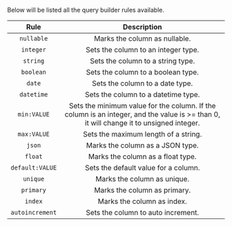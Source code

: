 Below will be listed all the query builder rules available.

|       Rule      |                                                                           Description                                                                           |
|:---------------:|:---------------------------------------------------------------------------------------------------------------------------------------------------------------:|
|    `nullable`   |                                                                  Marks the column as nullable.                                                                  |
|    `integer`    |                                                               Sets the column to an integer type.                                                               |
|     `string`    |                                                                Sets the column to a string type.                                                                |
|    `boolean`    |                                                                Sets the column to a boolean type.                                                               |
|      `date`     |                                                                 Sets the column to a date type.                                                                 |
|    `datetime`   |                                                               Sets the column to a datetime type.                                                               |
|   `min:VALUE`   | Sets the minimum value for the column. If the column is an integer, and the value is >= than 0, it will change it to unsigned integer. |
|   `max:VALUE`   |                                                               Sets the maximum length of a string.                                                              |
|      `json`     |                                                                 Marks the column as a JSON type.                                                                |
|     `float`     |                                                                Marks the column as a float type.                                                                |
| `default:VALUE` |                                                               Sets the default value for a column.                                                              |
|     `unique`    |                                                                   Marks the column as unique.                                                                   |
|    `primary`    |                                                                   Marks the column as primary.                                                                  |
|     `index`     |                                                                    Marks the column as index.                                                                   |
| `autoincrement` |                                                                Sets the column to auto increment.                                                               |